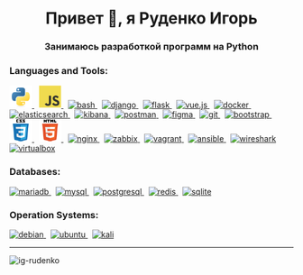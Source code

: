 <h1 align="center">Привет 👋, я Руденко Игорь</h1>
<h3 align="center">Занимаюсь разработкой программ на Python</h3>

<!--
<p align="left"> <a href="https://github.com/ryo-ma/github-profile-trophy"><img src="https://github-profile-trophy.vercel.app/?username=ig-rudenko" alt="ig-rudenko" /></a> </p>
-->

<h3 align="left">Languages and Tools:</h3>

<p align="left"> 

<!-- Python -->
<a href="https://www.python.org" target="_blank" rel="noreferrer">
<img src="https://raw.githubusercontent.com/devicons/devicon/master/icons/python/python-original.svg" alt="python" width="40" height="40"/>
</a>&nbsp;
<!-- JS -->
<a href="https://developer.mozilla.org/en-US/docs/Web/JavaScript" target="_blank" rel="noreferrer">
<img src="https://raw.githubusercontent.com/devicons/devicon/master/icons/javascript/javascript-original.svg" alt="javascript" width="40" height="40"/>
</a>&nbsp;
<!-- Bash -->
<a href="https://www.gnu.org/software/bash/" target="_blank" rel="noreferrer"> 
<img src="https://www.vectorlogo.zone/logos/gnu_bash/gnu_bash-icon.svg" alt="bash" width="40" height="40"/>
</a>&nbsp;
<!-- Django -->
<a href="https://www.djangoproject.com/" target="_blank" rel="noreferrer"> 
<img src="https://cdn.worldvectorlogo.com/logos/django.svg" alt="django" width="40" height="40"/> 
</a>&nbsp;
<!-- Flask -->
<a href="https://flask.palletsprojects.com/" target="_blank" rel="noreferrer">
<img src="https://www.vectorlogo.zone/logos/pocoo_flask/pocoo_flask-icon.svg" alt="flask" width="40" height="40"/>
</a>&nbsp;
<!-- Vue.js -->
<a href="https://vuejs.org/" target="_blank" rel="noreferrer">
<img src="https://www.vectorlogo.zone/logos/vuejs/vuejs-icon.svg" alt="vue.js" width="40" height="40"/>
</a>&nbsp;
<!-- Docker -->
<a href="https://www.docker.com/" target="_blank" rel="noreferrer"> 
<img src="https://www.vectorlogo.zone/logos/docker/docker-tile.svg" alt="docker" width="40" height="40"/> 
</a>&nbsp;
<!-- Elasticsearch -->
<a href="https://www.elastic.co" target="_blank" rel="noreferrer"> 
<img src="https://www.vectorlogo.zone/logos/elastic/elastic-icon.svg" alt="elasticsearch" width="40" height="40"/> 
</a>&nbsp;
<!-- Kibana -->
<a href="https://www.elastic.co/kibana" target="_blank" rel="noreferrer">
<img src="https://www.vectorlogo.zone/logos/elasticco_kibana/elasticco_kibana-icon.svg" alt="kibana" width="40" height="40"/>
</a>&nbsp;
<!-- Postman -->
<a href="https://postman.com" target="_blank" rel="noreferrer">
<img src="https://www.vectorlogo.zone/logos/getpostman/getpostman-icon.svg" alt="postman" width="40" height="40"/>
</a>&nbsp;
<!-- Figma -->
<a href="https://www.figma.com/" target="_blank" rel="noreferrer"> 
<img src="https://www.vectorlogo.zone/logos/figma/figma-icon.svg" alt="figma" width="40" height="40"/>
</a>&nbsp;
<!-- GIT -->
<a href="https://git-scm.com/" target="_blank" rel="noreferrer">
<img src="https://www.vectorlogo.zone/logos/git-scm/git-scm-icon.svg" alt="git" width="40" height="40"/>
</a>&nbsp;
<!-- Bootstrap -->
<a href="https://getbootstrap.com" target="_blank" rel="noreferrer"> 
<img src="https://www.vectorlogo.zone/logos/getbootstrap/getbootstrap-icon.svg" alt="bootstrap" width="40" height="40"/> 
</a>&nbsp;
<!-- CSS -->
<a href="https://www.w3schools.com/css/" target="_blank" rel="noreferrer"> 
<img src="https://raw.githubusercontent.com/devicons/devicon/master/icons/css3/css3-original-wordmark.svg" alt="css3" width="40" height="40"/>
</a>&nbsp;
<!-- HTML5 -->
<a href="https://www.w3.org/html/" target="_blank" rel="noreferrer">
<img src="https://raw.githubusercontent.com/devicons/devicon/master/icons/html5/html5-original-wordmark.svg" alt="html5" width="40" height="40"/>
</a>&nbsp;
<!-- NGINX -->
<a href="https://www.nginx.com" target="_blank" rel="noreferrer">
<img src="https://www.vectorlogo.zone/logos/nginx/nginx-icon.svg" alt="nginx" width="40" height="40"/>
</a>&nbsp;
<!-- Zabbix -->
<a href="https://www.zabbix.com/" target="_blank" rel="noreferrer">
<img src="https://www.vectorlogo.zone/logos/zabbix/zabbix-icon.svg" alt="zabbix" width="40" height="40"/>
</a>&nbsp;
<!-- Vagrant -->
<a href="https://www.vagrantup.com/" target="_blank" rel="noreferrer">
<img src="https://www.vectorlogo.zone/logos/vagrantup/vagrantup-icon.svg" alt="vagrant" width="40" height="40"/>
</a>&nbsp;
<!-- Ansible -->
<a href="https://www.ansible.com/" target="_blank" rel="noreferrer">
<img src="https://www.vectorlogo.zone/logos/ansible/ansible-icon.svg" alt="ansible" width="40" height="40"/>
</a>&nbsp;
<!-- Wireshark -->
<a href="https://www.wireshark.org/" target="_blank" rel="noreferrer">
<img src="https://www.kali.org/tools/wireshark/images/wireshark-logo.svg" alt="wireshark" width="40" height="40"/>
</a>
<!-- VirtualBox -->
<a href="https://www.virtualbox.org/" target="_blank" rel="noreferrer">
<img src="https://www.vectorlogo.zone/logos/virtualbox/virtualbox-icon.svg" alt="virtualbox" width="40" height="40"/>
</a>
</p>

<h3 align="left">Databases:</h3>

<p align="left">

<!-- MariaDB -->
<a href="https://mariadb.org/" target="_blank" rel="noreferrer">
<img src="https://www.vectorlogo.zone/logos/mariadb/mariadb-icon.svg" alt="mariadb" width="40" height="40"/>
</a>&nbsp;
<!-- MySQL -->
<a href="https://www.mysql.com/" target="_blank" rel="noreferrer">
<img src="https://www.vectorlogo.zone/logos/mysql/mysql-official.svg" alt="mysql" width="40" height="40"/>
</a>&nbsp;
<!-- PostrgeSQL -->
<a href="https://www.postgresql.org" target="_blank" rel="noreferrer">
<img src="https://www.vectorlogo.zone/logos/postgresql/postgresql-icon.svg" alt="postgresql" width="40" height="40"/>
</a>&nbsp;
<!-- Redis -->
<a href="https://redis.io" target="_blank" rel="noreferrer">
<img src="https://www.vectorlogo.zone/logos/redis/redis-icon.svg" alt="redis" width="40" height="40"/>
</a>&nbsp;
<!-- SQLite -->
<a href="https://www.sqlite.org/" target="_blank" rel="noreferrer">
<img src="https://www.vectorlogo.zone/logos/sqlite/sqlite-icon.svg" alt="sqlite" width="40" height="40"/>
</a>
</p>

<h3 align="left">Operation Systems:</h3>

<p align="left">

<!-- Debian -->
<a href="https://www.debian.org/" target="_blank" rel="noreferrer">
<img src="https://www.vectorlogo.zone/logos/debian/debian-icon.svg" alt="debian" width="40" height="40"/>
</a>&nbsp;
<!-- Ubuntu -->
<a href="https://ubuntu.com/" target="_blank" rel="noreferrer">
<img src="https://www.vectorlogo.zone/logos/ubuntu/ubuntu-icon.svg" alt="ubuntu" width="40" height="40"/>
</a>&nbsp;
<!-- Kali -->
<a href="https://www.kali.org/" target="_blank" rel="noreferrer">
<img src="https://seeklogo.com/images/K/kali-linux-logo-5A3B1D1555-seeklogo.com.png" alt="kali" width="40" height="40"/>
</a>
</p>

<hr>
<p><img align="left" src="https://github-readme-stats.vercel.app/api?username=ig-rudenko&show_icons=true&locale=en" alt="ig-rudenko" /></p>

<!--
<p>&nbsp;<img align="center" src="https://github-readme-stats.vercel.app/api/top-langs?username=ig-rudenko&show_icons=true&locale=en&layout=compact" alt="ig-rudenko" /></p>
-->
